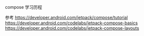 compose 学习历程

参考
https://developer.android.com/jetpack/compose/tutorial
https://developer.android.com/codelabs/jetpack-compose-basics
https://developer.android.com/codelabs/jetpack-compose-layouts
